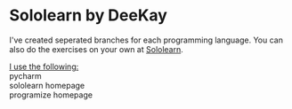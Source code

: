 <h1>Sololearn by DeeKay</h1>

<p>I've created seperated branches for each programming language.
You can also do the exercises on your own at
<a href="https://www.sololearn.com/learning">Sololearn</a>.</p>
<u>I use the following:</u><br>
pycharm<br>
sololearn homepage<br>
programize homepage
